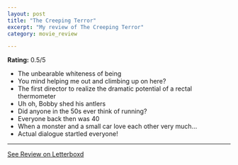 ```yaml
---
layout: post
title: "The Creeping Terror"
excerpt: "My review of The Creeping Terror"
category: movie_review

---
```


**Rating:** 0.5/5

* The unbearable whiteness of being
* You mind helping me out and climbing up on here?
* The first director to realize the dramatic potential of a rectal thermometer
* Uh oh, Bobby shed his antlers 
* Did anyone in the 50s ever think of running?
* Everyone back then was 40
* When a monster and a small car love each other very much…
* Actual dialogue startled everyone!

<hr>

[See Review on Letterboxd](https://boxd.it/4oTvSr)
